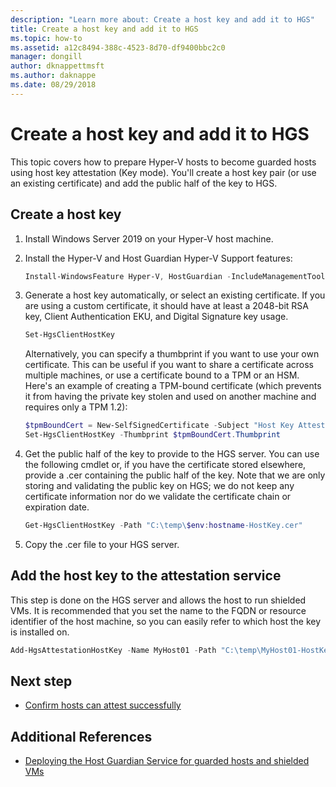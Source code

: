 ```yaml
---
description: "Learn more about: Create a host key and add it to HGS"
title: Create a host key and add it to HGS
ms.topic: how-to
ms.assetid: a12c8494-388c-4523-8d70-df9400bbc2c0
manager: dongill
author: dknappettmsft
ms.author: daknappe
ms.date: 08/29/2018
---
```


# Create a host key and add it to HGS

This topic covers how to prepare Hyper-V hosts to become guarded hosts using host key attestation (Key mode). You'll create a host key pair (or use an existing certificate) and add the public half of the key to HGS.

## Create a host key

1. Install Windows Server 2019 on your Hyper-V host machine.
2. Install the Hyper-V and Host Guardian Hyper-V Support features:

    ```powershell
    Install-WindowsFeature Hyper-V, HostGuardian -IncludeManagementTools -Restart
    ```

3. Generate a host key automatically, or select an existing certificate. If you are using a custom certificate, it should have at least a 2048-bit RSA key, Client Authentication EKU, and Digital Signature key usage.

    ```powershell
    Set-HgsClientHostKey
    ```

    Alternatively, you can specify a thumbprint if you want to use your own certificate.
    This can be useful if you want to share a certificate across multiple machines, or use a certificate bound to a TPM or an HSM. Here's an example of creating a TPM-bound certificate (which prevents it from having the private key stolen and used on another machine and requires only a TPM 1.2):

    ```powershell
    $tpmBoundCert = New-SelfSignedCertificate -Subject "Host Key Attestation ($env:computername)" -Provider "Microsoft Platform Crypto Provider"
    Set-HgsClientHostKey -Thumbprint $tpmBoundCert.Thumbprint
    ```

4. Get the public half of the key to provide to the HGS server. You can use the following cmdlet or, if you have the certificate stored elsewhere, provide a .cer containing the public half of the key. Note that we are only storing and validating the public key on HGS; we do not keep any certificate information nor do we validate the certificate chain or expiration date.

    ```powershell
    Get-HgsClientHostKey -Path "C:\temp\$env:hostname-HostKey.cer"
    ```

5. Copy the .cer file to your HGS server.

## Add the host key to the attestation service

This step is done on the HGS server and allows the host to run shielded VMs. It is recommended that you set the name to the FQDN or resource identifier of the host machine, so you can easily refer to which host the key is installed on.

```powershell
Add-HgsAttestationHostKey -Name MyHost01 -Path "C:\temp\MyHost01-HostKey.cer"
```

## Next step

- [Confirm hosts can attest successfully](guarded-fabric-confirm-hosts-can-attest-successfully.md)

## Additional References

- [Deploying the Host Guardian Service for guarded hosts and shielded VMs](guarded-fabric-deploying-hgs-overview.md)


